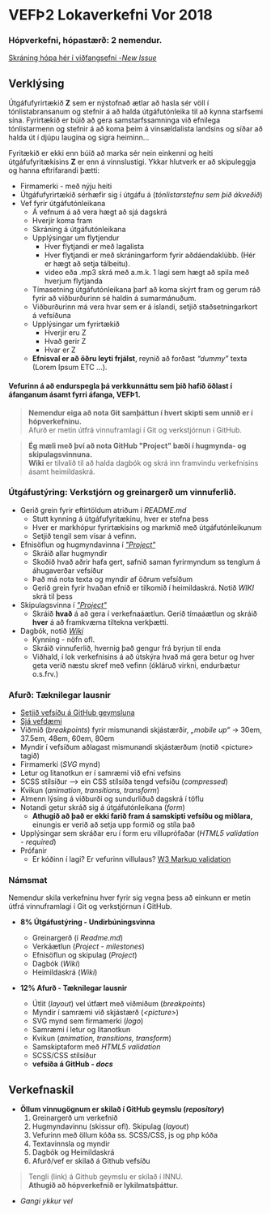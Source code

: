 # VEFÞ2 Lokaverkefni Vor 2018
### Hópverkefni, hópastærð: 2 nemendur.

[Skráning hópa hér í viðfangsefni -_New Issue_ ](https://github.com/vefhonnun/VEF2-Lokaverkefni-H17/issues/) 
## Verklýsing
Útgáfufyrirtækið **Z** sem er nýstofnað ætlar að hasla sér völl í tónlistabransanum og stefnir á að halda útgáfutónleika til að kynna starfsemi sína. Fyrirtækið er búið að gera samstarfssamninga við efnilega tónlistarmenn og stefnir á að koma þeim á vinsældalista landsins og síðar að halda út í djúpu laugina og sigra heiminn...

Fyritækið er ekki enn búið að marka sér nein einkenni og heiti útgáfufyritækisins **Z** er enn á vinnslustigi. Ykkar hlutverk er að skipuleggja og hanna eftrifarandi þætti:
* Firmamerki - með nýju heiti
* Útgáfufyrirtækið sérhæfir sig í útgáfu á (_tónlistarstefnu sem þið ákveðið_)
* Vef fyrir útgáfutónleikana
  * Á vefnum á að vera hægt að sjá dagskrá
  * Hverjir koma fram
  * Skráning á útgáfutónleikana
  * Upplýsingar um flytjendur
    * Hver flytjandi er með lagalista 
    * Hver flytjandi er með skráningarform fyrir aðdáendaklúbb. (Hér er hægt að setja tálbeitu).
    * video eða .mp3 skrá með a.m.k. 1 lagi sem hægt að spila með hverjum flytjanda
  * Tímasetning útgáfutónleikana þarf að koma skýrt fram og gerum ráð fyrir að viðburðurinn sé haldin á sumarmánuðum.
  * Viðburðurinn má vera hvar sem er á íslandi, setjið staðsetningarkort á vefsíðuna
  * Upplýsingar um fyrirtækið
    * Hverjir eru Z
    * Hvað gerir Z
    * Hvar er Z
  * **Efnisval er að öðru leyti frjálst**, reynið að forðast _“dummy”_ texta (Lorem Ipsum ETC …). 
 
 #### Vefurinn á að endurspegla þá verkkunnáttu sem þið hafið öðlast í áfanganum ásamt fyrri áfanga, VEFÞ1.  

> **Nemendur eiga að nota Git samþáttun í hvert skipti sem unnið er í hópverkefninu.**<br>
> Afurð er metin útfrá vinnuframlagi í Git og verkstjórnun í GitHub.

> **Ég mæli með því að nota GitHub "Project" bæði í hugmynda- og skipulagsvinnuna.** <br>
> **Wiki** er tilvalið til að halda dagbók og skrá inn framvindu verkefnisins ásamt heimildaskrá.

### Útgáfustýring:  Verkstjórn og greinargerð um vinnuferlið.

* Gerið grein fyrir eftirtöldum atriðum í _README.md_ 
  * Stutt kynning á útgáfufyritækinu, hver er stefna þess   
  * Hver er markhópur fyrirtækisins og markmið með útgáfutónleikunum
  * Setjið tengil sem vísar á vefinn.
* Efnisöflun og hugmyndavinna í [_"Project"_](https://github.com/vefhonnun/VEF2-Lokaverkefni-H17/projects/1)
  * Skráið allar hugmyndir  
  * Skoðið hvað aðrir hafa gert, safnið saman fyrirmyndum ss tenglum á áhugaverðar vefsíður
  * Það má nota texta og myndir af öðrum vefsíðum 
  * Gerið grein fyrir hvaðan efnið er tilkomið í heimildaskrá. Notið _WIKI_ skrá til þess
* Skipulagsvinna í [_"Project"_](https://github.com/vefhonnun/VEF2-Lokaverkefni-H17/projects/1)
  * Skráið **hvað** á að gera í verkefnaáætlun. Gerið tímaáætlun og skráið **hver** á að framkvæma tiltekna verkþætti.
* Dagbók, notið [_Wiki_](https://github.com/vefhonnun/VEF2-Lokaverkefni-H17/wiki) 
  * Kynning - nöfn ofl. 
  * Skráið vinnuferlið, hvernig það gengur frá byrjun til enda
  * Viðhald, í lok verkefnisins á að útskýra hvað má gera betur og hver geta verið næstu skref með vefinn (ókláruð virkni, endurbætur o.s.frv.)

### Afurð:  Tæknilegar lausnir
* [Setjið vefsíðu á GitHub geymsluna](/leiðbeiningar/vefsida_Github.pdf)
* [Sjá vefdæmi](https://vefhonnun.github.io/VEF2-Lokaverkefni-V18/)
* Viðmið (_breakpoints_) fyrir mismunandi skjástærðir, _„mobile up“_ -> 30em, 37.5em, 48em, 60em, 80em
* Myndir í vefsíðum aðlagast mismunandi skjástærðum (notið &lt;picture&gt; tagið)
* Firmamerki (_SVG_ mynd)
* Letur og litanotkun er í samræmi við efni vefsins
* SCSS stílsíður –> ein CSS stílsíða tengd vefsíðu (_compressed_)
* Kvikun (_animation, transitions, transform_)
* Almenn lýsing á viðburði og sundurliðuð dagskrá í töflu
* Notandi getur skráð sig á útgáfutónleikana (_form_)
  * **Athugið að það er ekki farið fram á samskipti vefsíðu og miðlara,** einungis er verið að setja upp formið og stíla það
* Upplýsingar sem skráðar eru í form eru villuprófaðar (_HTML5 validation - required_)
* Prófanir
  *  Er kóðinn í lagi? Er vefurinn villulaus?  [W3 Markup validation](https://validator.w3.org/)
### Námsmat
 Nemendur skila verkefninu hver fyrir sig vegna þess að einkunn er metin útfrá vinnuframlagi í Git og verkstjórnun í GitHub.
 
* **8% Útgáfustýring - Undirbúningsvinna**
  *  Greinargerð (í _Readme.md_)
  *  Verkáætlun (_Project - milestones_)
  *  Efnisöflun og skipulag (_Project_)  
  *  Dagbók (_Wiki_)
  *  Heimildaskrá (_Wiki_)

* **12%   Afurð - Tæknilegar lausnir**
  * Útlit (_layout_) vel útfært með viðmiðum (_breakpoints_) 
  * Myndir í samræmi við skjástærð (_&lt;picture&gt;_)
  * SVG mynd sem firmamerki (_logo_)
  * Samræmi í letur og litanotkun 
  * Kvikun (_animation, transitions, transform_) 
  * Samskiptaform með _HTML5 validation_
  * SCSS/CSS stílsíður
  * **vefsíða á GitHub - _docs_**
  
## Verkefnaskil
  * **Öllum vinnugögnum  er skilað í GitHub geymslu (_repository_)**
    1. Greinargerð um verkefnið
    2. Hugmyndavinnu (skissur ofl). Skipulag (_layout_)
    3. Vefurinn með öllum kóða ss. SCSS/CSS, js og php kóða
    4. Textavinnsla og myndir
    5. Dagbók og Heimildaskrá 
    6. Afurð/vef er skilað á  Github vefsíðu

> Tengli (link) á Github geymslu er skilað í INNU. <br>
> **Athugið að hópverkefnið er lykilmatsþáttur.**

* _Gangi ykkur vel_

